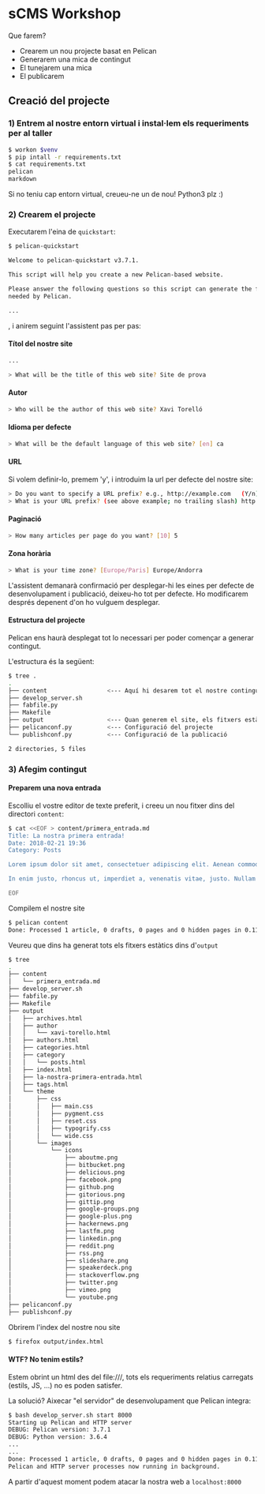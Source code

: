 # sCMS Workshop

Que farem?
- Crearem un nou projecte basat en Pelican
- Generarem una mica de contingut
- El tunejarem una mica
- El publicarem


## Creació del projecte

### 1) Entrem al nostre entorn virtual i instal·lem els requeriments per al taller

```bash
$ workon $venv
$ pip intall -r requirements.txt
$ cat requirements.txt
pelican
markdown
```

Si no teniu cap entorn virtual, creueu-ne un de nou! Python3 plz :)



### 2) Crearem el projecte

Executarem l'eina de `quickstart`:

```bash
$ pelican-quickstart

Welcome to pelican-quickstart v3.7.1.

This script will help you create a new Pelican-based website.

Please answer the following questions so this script can generate the files
needed by Pelican.

...
```

, i anirem seguint l'assistent pas per pas:

#### Títol del nostre site

```bash
...

> What will be the title of this web site? Site de prova
```

#### Autor

```bash
> Who will be the author of this web site? Xavi Torelló
```

#### Idioma per defecte

```bash
> What will be the default language of this web site? [en] ca
```

#### URL

Si volem definir-lo, premem 'y', i introduim la url per defecte del nostre site:

```bash
> Do you want to specify a URL prefix? e.g., http://example.com   (Y/n) y
> What is your URL prefix? (see above example; no trailing slash) http://sitedeprova.com
```

#### Paginació

```bash
> How many articles per page do you want? [10] 5
```

#### Zona horària

```bash
> What is your time zone? [Europe/Paris] Europe/Andorra
```

L'assistent demanarà confirmació per desplegar-hi les eines per defecte de desenvolupament i publicació, deixeu-ho tot per defecte. Ho modificarem després depenent d'on ho vulguem desplegar.


#### Estructura del projecte

Pelican ens haurà desplegat tot lo necessari per poder començar a generar contingut.

L'estructura és la següent:

```bash
$ tree .
.
├── content                 <--- Aquí hi desarem tot el nostre contingut
├── develop_server.sh
├── fabfile.py
├── Makefile
├── output                  <--- Quan generem el site, els fitxers estàtics es desaran aqui
├── pelicanconf.py          <--- Configuració del projecte
└── publishconf.py          <--- Configuració de la publicació

2 directories, 5 files
```


### 3) Afegim contingut

#### Preparem una nova entrada

Escolliu el vostre editor de texte preferit, i creeu un nou fitxer dins del directori `content`:

```bash
$ cat <<EOF > content/primera_entrada.md
Title: La nostra primera entrada!
Date: 2018-02-21 19:36
Category: Posts

Lorem ipsum dolor sit amet, consectetuer adipiscing elit. Aenean commodo ligula eget dolor. Aenean massa. Cum sociis natoque penatibus et magnis dis parturient montes, nascetur ridiculus mus. Donec quam felis, ultricies nec, pellentesque eu, pretium quis, sem. Nulla consequat massa quis enim. Donec pede justo, fringilla vel, aliquet nec, vulputate eget, arcu.

In enim justo, rhoncus ut, imperdiet a, venenatis vitae, justo. Nullam dictum felis eu pede mollis pretium. Integer tincidunt. Cras dapibus. Vivamus elementum semper nisi. Aenean vulputate eleifend tellus. Aenean leo ligula, porttitor eu, consequat vitae, eleifend ac, enim. Aliquam lorem ante, dapibus in, viverra quis, feugiat a, tellus. Phasellus viverra nulla ut metus varius laoreet. Quisque rutrum. Aenean imperdiet. Etiam ultricies nisi vel augue. Curabitur ullamcorper ultricies nisi. Nam eget dui. Etiam rhoncus. Maecenas tempus, tellus eget condimentum rhoncus, sem quam semper libero, sit amet adipiscing sem neque sed ipsum. Nam quam nunc, blandit vel, luctus pulvinar, hendrerit id, lorem. Maecenas nec odio et ante tincidunt tempus. Donec vitae sapien ut libero venenatis faucibus. Nullam quis ante. Etiam sit amet orci eget eros faucibus tincidunt. Duis leo. Sed fringilla mauris sit amet nibh. Donec sodales sagittis magna. Sed consequat, leo eget bibendum sodales, augue velit cursus nunc,

EOF
```

Compilem el nostre site

```bash
$ pelican content
Done: Processed 1 article, 0 drafts, 0 pages and 0 hidden pages in 0.11 seconds.
```

Veureu que dins ha generat tots els fitxers estàtics dins d'`output`
```bash
$ tree
.
├── content
│   └── primera_entrada.md
├── develop_server.sh
├── fabfile.py
├── Makefile
├── output
│   ├── archives.html
│   ├── author
│   │   └── xavi-torello.html
│   ├── authors.html
│   ├── categories.html
│   ├── category
│   │   └── posts.html
│   ├── index.html
│   ├── la-nostra-primera-entrada.html
│   ├── tags.html
│   └── theme
│       ├── css
│       │   ├── main.css
│       │   ├── pygment.css
│       │   ├── reset.css
│       │   ├── typogrify.css
│       │   └── wide.css
│       └── images
│           └── icons
│               ├── aboutme.png
│               ├── bitbucket.png
│               ├── delicious.png
│               ├── facebook.png
│               ├── github.png
│               ├── gitorious.png
│               ├── gittip.png
│               ├── google-groups.png
│               ├── google-plus.png
│               ├── hackernews.png
│               ├── lastfm.png
│               ├── linkedin.png
│               ├── reddit.png
│               ├── rss.png
│               ├── slideshare.png
│               ├── speakerdeck.png
│               ├── stackoverflow.png
│               ├── twitter.png
│               ├── vimeo.png
│               └── youtube.png
├── pelicanconf.py
├── publishconf.py
```

Obrirem l'index del nostre nou site

```bash
$ firefox output/index.html
```

#### WTF? No tenim estils?

Estem obrint un html des del file:///, tots els requeriments relatius carregats (estils, JS, ...) no es poden satisfer.

La solució? Aixecar "el servidor" de desenvolupament que Pelican integra:

```bash
$ bash develop_server.sh start 8000
Starting up Pelican and HTTP server
DEBUG: Pelican version: 3.7.1
DEBUG: Python version: 3.6.4
...
...
Done: Processed 1 article, 0 drafts, 0 pages and 0 hidden pages in 0.11 seconds.
Pelican and HTTP server processes now running in background.
```

A partir d'aquest moment podem atacar la nostra web a `localhost:8000`
